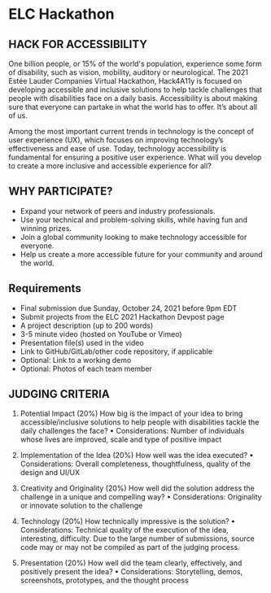 # ELC Hackathon

## HACK FOR ACCESSIBILITY
One billion people, or 15% of the world's population, experience some form of disability, such as vision, mobility, auditory or neurological. The 2021 Estée Lauder Companies Virtual Hackathon, Hack4A11y is focused on developing accessible and inclusive solutions to help tackle challenges that people with disabilities face on a daily basis. Accessibility is about making sure that everyone can partake in what the world has to offer. It’s about all of us.

Among the most important current trends in technology is the concept of user experience (UX), which focuses on improving technology’s effectiveness and ease of use. Today, technology accessibility is fundamental for ensuring a positive user experience. What will you develop to create a more inclusive and accessible experience for all?

## WHY PARTICIPATE?
- Expand your network of peers and industry professionals.
- Use your technical and problem-solving skills, while having fun and winning prizes.
- Join a global community looking to make technology accessible for everyone.
- Help us create a more accessible future for your community and around the world.

## Requirements
- Final submission due Sunday, October 24, 2021 before 9pm EDT
- Submit projects from the ELC 2021 Hackathon Devpost page 
- A project description (up to 200 words)
- 3-5 minute video (hosted on YouTube or Vimeo) 
- Presentation file(s) used in the video
- Link to GitHub/GitLab/other code repository, if applicable
- Optional: Link to a working demo
- Optional: Photos of each team member

## JUDGING CRITERIA
1) Potential Impact (20%)
How big is the impact of your idea to bring accessible/inclusive solutions to help people with disabilities tackle the daily challenges the face? ▪ Considerations: Number of individuals whose lives are improved, scale and type of positive impact

2) Implementation of the Idea (20%)
How well was the idea executed? ▪ Considerations: Overall completeness, thoughtfulness, quality of the design and UI/UX

3) Creativity and Originality (20%)
How well did the solution address the challenge in a unique and compelling way? ▪ Considerations: Originality or innovate solution to the challenge

4) Technology (20%)
How technically impressive is the solution? ▪ Considerations: Technical quality of the execution of the idea, interesting, difficulty. Due to the large number of submissions, source code may or may not be compiled as part of the judging process.

5) Presentation (20%)
How well did the team clearly, effectively, and positively present the idea? ▪ Considerations: Storytelling, demos, screenshots, prototypes, and the thought process